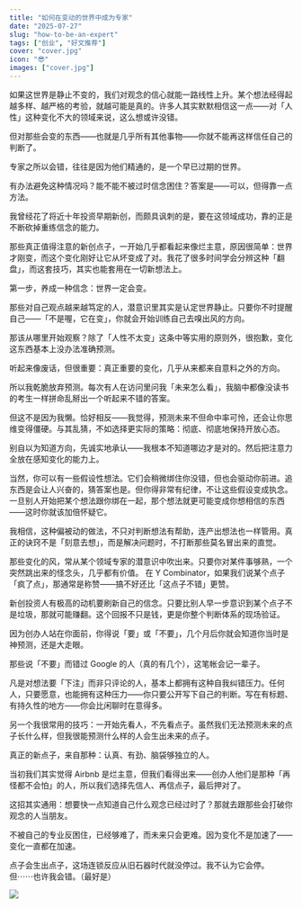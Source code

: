 ```yaml
---
title: "如何在变动的世界中成为专家"
date: "2025-07-27"
slug: "how-to-be-an-expert"
tags: ["创业", "好文推荐"]
cover: "cover.jpg"
icon: "😎"
images: ["cover.jpg"]
---
```

如果这世界是静止不变的，我们对观念的信心就能一路线性上升。某个想法经得起越多样、越严格的考验，就越可能是真的。许多人其实默默相信这一点——对「人性」这种变化不大的领域来说，这么想或许没错。



但对那些会变的东西——也就是几乎所有其他事物——你就不能再这样信任自己的判断了。



专家之所以会错，往往是因为他们精通的，是一个早已过期的世界。



有办法避免这种情况吗？能不能不被过时信念困住？答案是——可以，但得靠一点方法。



我曾经花了将近十年投资早期新创，而颇具讽刺的是，要在这领域成功，靠的正是不断砍掉重练信念的能力。



那些真正值得注意的新创点子，一开始几乎都看起来像烂主意，原因很简单：世界才刚变，而这个变化刚好让它从坏变成了对。我花了很多时间学会分辨这种「翻盘」，而这套技巧，其实也能套用在一切新想法上。



第一步，养成一种信念：世界一定会变。



那些对自己观点越来越笃定的人，潜意识里其实是认定世界静止。只要你不时提醒自己——「不是喔，它在变」，你就会开始训练自己去嗅出风的方向。



那该从哪里开始观察？除了「人性不太变」这条中等实用的原则外，很抱歉，变化这东西基本上没办法准确预测。



听起来像废话，但很重要：真正重要的变化，几乎从来都来自意料之外的方向。



所以我乾脆放弃预测。每次有人在访问里问我「未来怎么看」，我脑中都像没读书的考生一样拼命乱掰出一个听起来不错的答案。



但这不是因为我懒。恰好相反——我觉得，预测未来不但命中率可怜，还会让你思维变得僵硬。与其乱猜，不如选择更实际的策略：彻底、彻底地保持开放心态。



别自以为知道方向，先诚实地承认——我根本不知道哪边才是对的。然后把注意力全放在感知变化的能力上。



当然，你可以有一些假设性想法。它们会稍微绑住你没错，但也会驱动你前进。追东西是会让人兴奋的，猜答案也是。但你得非常有纪律，不让这些假设变成执念。
一旦别人开始把某个想法跟你绑在一起，那个想法就更可能变成你想相信的东西——这时你就该加倍怀疑它。



我相信，这种偏被动的做法，不只对判断想法有帮助，连产出想法也一样管用。真正的诀窍不是「刻意去想」，而是解决问题时，不打断那些莫名冒出来的直觉。



那些变化的风，常从某个领域专家的潜意识中吹出来。只要你对某件事够熟，一个突然跳出来的怪念头，几乎都有价值。
在 Y Combinator，如果我们说某个点子「疯了点」，那通常是称赞——搞不好还比「这点子不错」更赞。



新创投资人有极高的动机要刷新自己的信念。只要比别人早一步意识到某个点子不是垃圾，那就可能赚翻。这个回报不只是钱，更是你整个判断体系的现场验证。



因为创办人站在你面前，你得说「要」或「不要」，几个月后你就会知道你当时是神预测，还是大走眼。



那些说「不要」而错过 Google 的人（真的有几个），这笔帐会记一辈子。



凡是对想法要「下注」而非只评论的人，基本上都拥有这种自我纠错压力。任何人，只要愿意，也能拥有这种压力——你只要公开写下自己的判断。写在有标题、有持久性的地方——你会比闲聊时在意得多。



另一个我很常用的技巧：一开始先看人，不先看点子。虽然我们无法预测未来的点子长什么样，但我很能预测什么样的人会生出未来的点子。



真正的新点子，来自那种：认真、有劲、脑袋够独立的人。



当初我们其实觉得 Airbnb 是烂主意，但我们看得出来——创办人他们是那种「再怪都不会怕」的人，所以我们选择先信人、再信点子，最后押对了。



这招其实通用：想要快一点知道自己什么观念已经过时了？那就去跟那些会打破你观念的人当朋友。



不被自己的专业反困住，已经够难了，而未来只会更难。因为变化不是加速了——变化一直都在加速。



点子会生出点子，这场连锁反应从旧石器时代就没停过。我不认为它会停。
但⋯⋯也许我会错。（最好是）




![](https://prod-files-secure.s3.us-west-2.amazonaws.com/112d0858-5090-4d34-a606-b75eb8d65fd2/46476355-9cf3-4e99-9b7a-3531bc426380/1000202064.png?X-Amz-Algorithm=AWS4-HMAC-SHA256&X-Amz-Content-Sha256=UNSIGNED-PAYLOAD&X-Amz-Credential=ASIAZI2LB466TY3QLKWC%2F20250825%2Fus-west-2%2Fs3%2Faws4_request&X-Amz-Date=20250825T010450Z&X-Amz-Expires=3600&X-Amz-Security-Token=IQoJb3JpZ2luX2VjEPj%2F%2F%2F%2F%2F%2F%2F%2F%2F%2FwEaCXVzLXdlc3QtMiJIMEYCIQC0RHiD1TLX2mU1OcParrXYXV9TJmXU3nPvhsMPubnd2QIhAO3DTdeAmz84O5lZoDSG09IH8MStoIum9bwKakRJFRwcKv8DCFEQABoMNjM3NDIzMTgzODA1IgxlMbqisXoJmg93%2FJ0q3AMddVi%2BCq5X1RfDswkITmev5I93lc1zWHrT51nUcWaXcBmlMBaCwKH8OE%2FxLcX5FWSNJQ%2FNrgNXK3uOLirzm8WxEJ%2FB%2BPH6ge3jJoQLKojVw0D2jBwc3w25v662FSEQQNMgk8neMZqVR0NpJ8jy80%2F8SezT0Y8wpBJQQeSbaX0Ubkox4L2YQdwuXkQvsaeAi1ax78jprz0h5rwt507epeM44w3vFo3ZV8mokPKWcXs8jA3%2BhfbAGxnPHBHk%2BQ3YdgRG%2Fd1rN1CULHXFVakSUvbtudK9mjHvYWmL4Tk5P99koQuIWd%2FyO%2BHsOCddDBHS%2B%2BNmsidjqmZtJ03Zv%2BB46Rz7Pte%2Fp2AnRRk%2B6BRFL73CeXa%2FTPujAl%2BbYnTBnbrVJm6CdFFJxEae18xIij4pSy%2Br96e6gY%2FP3kXDpviosYo2%2Fxqm2uCB%2FEfVZekYfGj01jZMc9rBM3w6j28eQ1ZJIz%2FgjG05RsCQjspLdWUpp%2BgMwKQ8GpU%2B6Z9sF1BRjws8DXYt1mQLVqqvL%2BF3Afxdt0hSr5NyvkEbBzQw8pd%2BxNbPKggJFNt%2FWR31HvknjxjAdQZfduYVSJbxXgypWQo4HCm3oNAAHqnSXD9PeTPV%2FP1D4NVZVotcc1fJ4HGgKjC7x67FBjqkAeAvLTLqw5YbEOOt3Z1%2FhqkpIWM2%2FF9hCBfLwBU7r%2BCbKxXaa69Wvh8valiSxkGmAteHkC8X3rmAZDmGNKFa%2F7Y1F0NzyBv7cybk9mVIvqTi0jxui%2FDY8A83n7FVqlNNfskn4G2Daz58iXKWf8456pOFxUn0KlCngLCHqwknzm5i8Oy16zI2zkf713mE%2FI28w%2BpJdyib%2Fx0p8UjQal8bVpgnhiJv&X-Amz-Signature=7c1fd7c8ec75445b183e603949f21b35b31bfc9363f6b0183b1ead8dd53a8cc6&X-Amz-SignedHeaders=host&x-amz-checksum-mode=ENABLED&x-id=GetObject)

